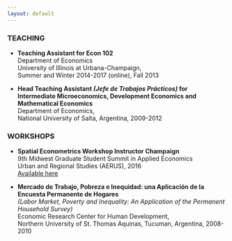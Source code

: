 ```yaml
---
layout: default
---
```


### TEACHING

- **Teaching Assistant for Econ 102**<br>
	 Department of Economics<br>
	University of Illinois at Urbana-Champaign,<br>
	 Summer and Winter 2014-2017 (online), Fall 2013

- **Head Teaching Assistant *(Jefe de Trabajos Prácticos)* for Intermediate Microeconomics, Development Economics and  Mathematical Economics**<br>
	Department of Economics, <br>
	National University of Salta, Argentina, 2009-2012


### WORKSHOPS

- **Spatial Econometrics Workshop Instructor Champaign** <br>
  9th Midwest Graduate Student Summit in Applied Economics <br>
  Urban and Regional Studies (AERUS), 2016 <br>
  [Available here](http://www.econ.uiuc.edu/~lab/workshop/)



- **Mercado de Trabajo, Pobreza e Inequidad: una Aplicación de la Encuesta Permanente de Hogares** <br>
	*(Labor Market, Poverty and Inequality: An Application of the Permanent Household Survey)* <br>
	Economic Research Center for Human Development, <br>
	Northern University of St. Thomas Aquinas, Tucuman, Argentina, 2008-2010

